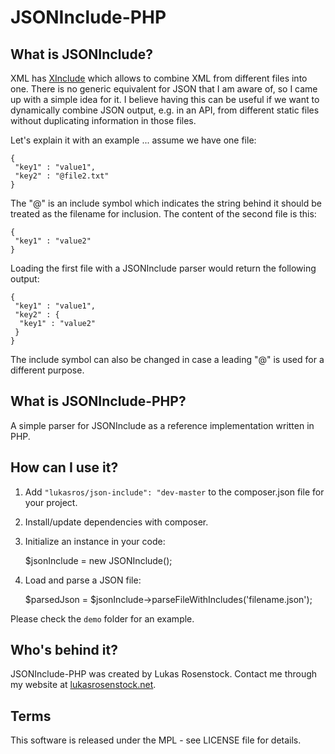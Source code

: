 # JSONInclude-PHP

## What is JSONInclude?
XML has [XInclude](http://www.w3.org/TR/xinclude/) which allows to combine XML from different files into one. There is no generic equivalent for JSON that I am aware of, so I came up with a simple idea for it. I believe having this can be useful if we want to dynamically combine JSON output, e.g. in an API, from different static files without duplicating information in those files.

Let's explain it with an example ... assume we have one file:

    {
     "key1" : "value1",
     "key2" : "@file2.txt"
    }

The "@" is an include symbol which indicates the string behind it should be treated as the filename for inclusion. The content of the second file is this:

    {
     "key1" : "value2"
    }

Loading the first file with a JSONInclude parser would return the following output:

    {
     "key1" : "value1",
     "key2" : {
      "key1" : "value2"
     }
    }

The include symbol can also be changed in case a leading "@" is used for a different purpose.

## What is JSONInclude-PHP?
A simple parser for JSONInclude as a reference implementation written in PHP.

## How can I use it?

1. Add `"lukasros/json-include": "dev-master` to the composer.json file for your project.
2. Install/update dependencies with composer.
3. Initialize an instance in your code:

    $jsonInclude = new JSONInclude();

4. Load and parse a JSON file:

    $parsedJson = $jsonInclude->parseFileWithIncludes('filename.json');

Please check the `demo` folder for an example.

## Who's behind it?
JSONInclude-PHP was created by Lukas Rosenstock. Contact me through my website at [lukasrosenstock.net](http://lukasrosenstock.net/).

## Terms
This software is released under the MPL - see LICENSE file for details.